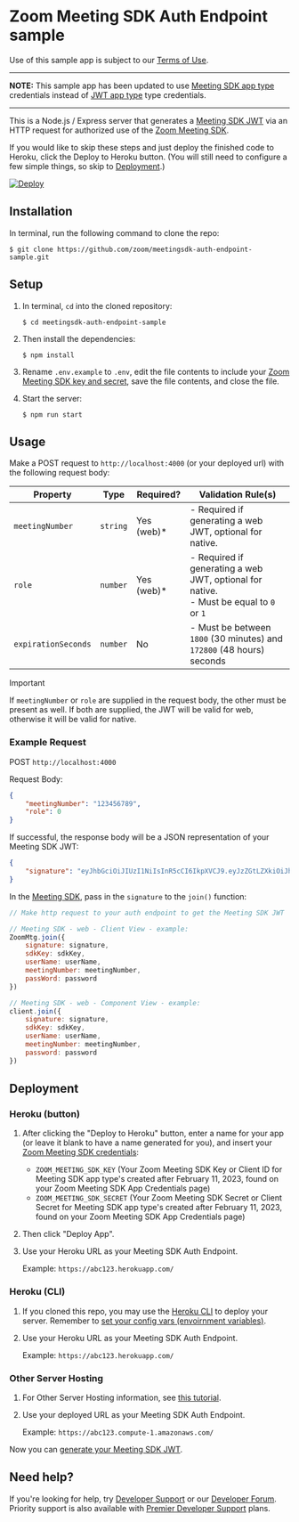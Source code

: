 # Zoom Meeting SDK Auth Endpoint sample

Use of this sample app is subject to our [Terms of Use](https://explore.zoom.us/en/legal/zoom-api-license-and-tou/).

---

**NOTE:** This sample app has been updated to use [Meeting SDK app type](https://developers.zoom.us/docs/meeting-sdk/create/) credentials instead of [JWT app type](https://developers.zoom.us/docs/internal-apps/jwt/) type credentials.

---

This is a Node.js / Express server that generates a [Meeting SDK JWT](https://developers.zoom.us/docs/meeting-sdk/auth/#generate-a-meeting-sdk-jwt) via an HTTP request for authorized use of the [Zoom Meeting SDK](https://developers.zoom.us/docs/meeting-sdk/).

If you would like to skip these steps and just deploy the finished code to Heroku, click the Deploy to Heroku button. (You will still need to configure a few simple things, so skip to [Deployment](#deployment).)

[![Deploy](https://www.herokucdn.com/deploy/button.svg)](https://heroku.com/deploy?template=https://github.com/zoom/meetingsdk-auth-endpoint-sample)

## Installation

In terminal, run the following command to clone the repo:

`$ git clone https://github.com/zoom/meetingsdk-auth-endpoint-sample.git`

## Setup

1. In terminal, `cd` into the cloned repository:

	 `$ cd meetingsdk-auth-endpoint-sample`

1. Then install the dependencies:

	 `$ npm install`

2. Rename `.env.example` to `.env`, edit the file contents to include your [Zoom Meeting SDK key and secret](https://developers.zoom.us/docs/meeting-sdk/developer-accounts/), save the file contents, and close the file.

3. Start the server:

	 `$ npm run start`

## Usage

Make a POST request to `http://localhost:4000` (or your deployed url) with the following request body:

| Property            | Type     | Required?  | Validation Rule(s)                                                                          |
| ------------------- | -------- | ---------- | ------------------------------------------------------------------------------------------- |
| `meetingNumber`     | `string` | Yes (web)* | - Required if generating a web JWT, optional for native.                                    |
| `role`              | `number` | Yes (web)* | - Required if generating a web JWT, optional for native. <br> - Must be equal to `0` or `1` |
| `expirationSeconds` | `number` | No         | - Must be between `1800` (30 minutes) and `172800` (48 hours) seconds                       |

> [!IMPORTANT]
> If `meetingNumber` or `role` are supplied in the request body, the other must be present as well. If both are supplied, the JWT will be valid for web, otherwise it will be valid for native.

### Example Request

POST `http://localhost:4000`

Request Body:

```json
{
	"meetingNumber": "123456789",
	"role": 0
}
```

If successful, the response body will be a JSON representation of your Meeting SDK JWT:

```json
{
	"signature": "eyJhbGciOiJIUzI1NiIsInR5cCI6IkpXVCJ9.eyJzZGtLZXkiOiJhYmMxMjMiLCJtbiI6IjEyMzQ1Njc4OSIsInJvbGUiOjAsImlhdCI6MTY0NjkzNzU1MywiZXhwIjoxNjQ2OTQ0NzUzLCJhcHBLZXkiOiJhYmMxMjMiLCJ0b2tlbkV4cCI6MTY0Njk0NDc1M30.UcWxbWY-y22wFarBBc9i3lGQuZAsuUpl8GRR8wUah2M"
}
```

In the [Meeting SDK](https://developers.zoom.us/docs/meeting-sdk/auth/#join-meetings-and-webinars-with-the-meeting-sdk-jwt), pass in the `signature` to the `join()` function:

```js
// Make http request to your auth endpoint to get the Meeting SDK JWT

// Meeting SDK - web - Client View - example:
ZoomMtg.join({
	signature: signature,
	sdkKey: sdkKey,
	userName: userName,
	meetingNumber: meetingNumber,
	passWord: password
})

// Meeting SDK - web - Component View - example:
client.join({
	signature: signature,
	sdkKey: sdkKey,
	userName: userName,
	meetingNumber: meetingNumber,
	password: password
})
```

## Deployment

### Heroku (button)

1. After clicking the "Deploy to Heroku" button, enter a name for your app (or leave it blank to have a name generated for you), and insert your [Zoom Meeting SDK credentials](https://developers.zoom.us/docs/meeting-sdk/developer-accounts/#get-meeting-sdk-credentials):

	 - `ZOOM_MEETING_SDK_KEY` (Your Zoom Meeting SDK Key or Client ID for Meeting SDK app type's created after February 11, 2023, found on your Zoom Meeting SDK App Credentials page)
	 - `ZOOM_MEETING_SDK_SECRET` (Your Zoom Meeting SDK Secret or Client Secret for Meeting SDK app type's created after February 11, 2023, found on your Zoom Meeting SDK App Credentials page)

1. Then click "Deploy App".

1. Use your Heroku URL as your Meeting SDK Auth Endpoint.

	 Example: `https://abc123.herokuapp.com/`

### Heroku (CLI)

1. If you cloned this repo, you may use the [Heroku CLI](https://devcenter.heroku.com/articles/heroku-cli) to deploy your server. Remember to [set your config vars (envoirnment variables)](https://devcenter.heroku.com/articles/config-vars).

1. Use your Heroku URL as your Meeting SDK Auth Endpoint.

	 Example: `https://abc123.herokuapp.com/`

### Other Server Hosting

1. For Other Server Hosting information, see [this tutorial](https://developer.mozilla.org/en-US/docs/Learn/Server-side/Express_Nodejs/deployment#choosing_a_hosting_provider).

1. Use your deployed URL as your Meeting SDK Auth Endpoint.

	 Example: `https://abc123.compute-1.amazonaws.com/`

Now you can [generate your Meeting SDK JWT](#usage).

## Need help?

If you're looking for help, try [Developer Support](https://devsupport.zoom.us) or our [Developer Forum](https://devforum.zoom.us). Priority support is also available with [Premier Developer Support](https://explore.zoom.us/docs/en-us/developer-support-plans.html) plans.
